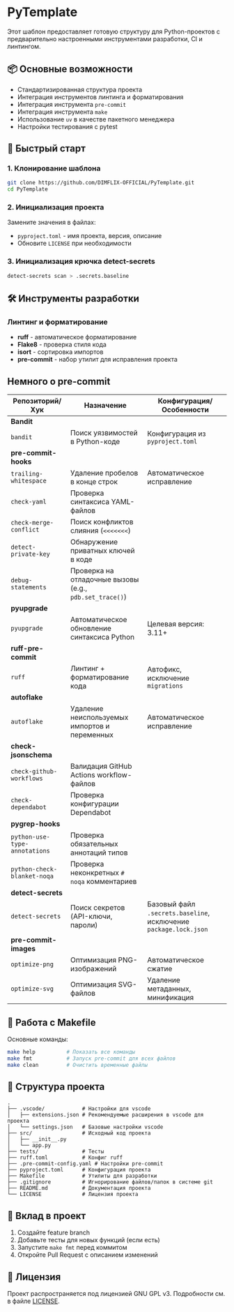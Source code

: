 # PyTemplate
Этот шаблон предоставляет готовую структуру для Python-проектов с предварительно настроенными инструментами разработки, CI и линтингом.

## 📦 Основные возможности
- Стандартизированная структура проекта
- Интеграция инструментов линтинга и форматирования
- Интеграция инструмента `pre-commit`
- Интеграция инструмента `make`
- Использование `uv` в качестве пакетного менеджера
- Настройки тестирования с pytest

## 🚀 Быстрый старт

### 1. Клонирование шаблона
```bash
git clone https://github.com/DIMFLIX-OFFICIAL/PyTemplate.git
cd PyTemplate
```

### 2. Инициализация проекта
Замените значения в файлах:
- `pyproject.toml` - имя проекта, версия, описание
- Обновите `LICENSE` при необходимости

### 3. Инициализация крючка detect-secrets
```bash
detect-secrets scan > .secrets.baseline
```

## 🛠 Инструменты разработки

### Линтинг и форматирование
- **ruff** - автоматическое форматирование
- **Flake8** - проверка стиля кода
- **isort** - сортировка импортов
- **pre-commit** - набор утилит для исправления проекта


## Немного о pre-commit
| Репозиторий/Хук               | Назначение                                              | Конфигурация/Особенности                                         |
| ----------------------------- | ------------------------------------------------------- | ---------------------------------------------------------------- |
| **Bandit**                    |                                                         |                                                                  |
| `bandit`                      | Поиск уязвимостей в Python-коде                         | Конфигурация из `pyproject.toml`                                 |
| **pre-commit-hooks**          |                                                         |                                                                  |
| `trailing-whitespace`         | Удаление пробелов в конце строк                         | Автоматическое исправление                                       |
| `check-yaml`                  | Проверка синтаксиса YAML-файлов                         |                                                                  |
| `check-merge-conflict`        | Поиск конфликтов слияния (`<<<<<<<`)                    |                                                                  |
| `detect-private-key`          | Обнаружение приватных ключей в коде                     |                                                                  |
| `debug-statements`            | Проверка на отладочные вызовы (e.g., `pdb.set_trace()`) |                                                                  |
| **pyupgrade**                 |                                                         |                                                                  |
| `pyupgrade`                   | Автоматическое обновление синтаксиса Python             | Целевая версия: 3.11+                                            |
| **ruff-pre-commit**           |                                                         |                                                                  |
| `ruff`                        | Линтинг + форматирование кода                           | Автофикс, исключение `migrations`                                |
| **autoflake**                 |                                                         |                                                                  |
| `autoflake`                   | Удаление неиспользуемых импортов и переменных           | Автоматическое исправление                                       |
| **check-jsonschema**          |                                                         |                                                                  |
| `check-github-workflows`      | Валидация GitHub Actions workflow-файлов                |                                                                  |
| `check-dependabot`            | Проверка конфигурации Dependabot                        |                                                                  |
| **pygrep-hooks**              |                                                         |                                                                  |
| `python-use-type-annotations` | Проверка обязательных аннотаций типов                   |                                                                  |
| `python-check-blanket-noqa`   | Проверка неконкретных `# noqa` комментариев             |                                                                  |
| **detect-secrets**            |                                                         |                                                                  |
| `detect-secrets`              | Поиск секретов (API-ключи, пароли)                      | Базовый файл `.secrets.baseline`, исключение `package.lock.json` |
| **pre-commit-images**         |                                                         |                                                                  |
| `optimize-png`                | Оптимизация PNG-изображений                             | Автоматическое сжатие                                            |
| `optimize-svg`                | Оптимизация SVG-файлов                                  | Удаление метаданных, минификация                                 |

## 🔄 Работа с Makefile
Основные команды:
```bash
make help          # Показать все команды
make fmt           # Запуск pre-commit для всех файлов
make clean         # Очистить временные файлы
```

## 📂 Структура проекта
```
.
├── .vscode/            # Настройки для vscode
│   ├── extensions.json # Рекомендуемые расширения в vscode для проекта
│   └── settings.json   # Базовые настройки vscode
├── src/                # Исходный код проекта
│   ├── __init__.py
│   └── app.py
├── tests/              # Тесты
├── ruff.toml           # Конфиг ruff
├── .pre-commit-config.yaml # Настройки pre-commit
├── pyproject.toml      # Конфигурация проекта
├── Makefile            # Утилиты для разработки
├── .gitignore          # Игнорирование файлов/папок в системе git
├── README.md           # Документация проекта
└── LICENSE             # Лицензия проекта
```

## 🤝 Вклад в проект
1. Создайте feature branch
2. Добавьте тесты для новых функций (если есть)
3. Запустите `make fmt` перед коммитом
4. Откройте Pull Request с описанием изменений

## 📄 Лицензия
Проект распространяется под лицензией GNU GPL v3. 
Подробности см. в файле [LICENSE](LICENSE).